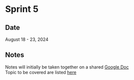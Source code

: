 # Sprint 5
## Date
August 18 - 23, 2024

## Notes
Notes will initially be taken together on a shared [Google Doc](https://docs.google.com/document/d/1YO4xTT3l_ySuBneghkcbxAK15Uj6sR9mSdLekit3Owg/edit)  
Topic to be covered are listed [here](https://github.com/plazi/arcadia-project/issues/258)
